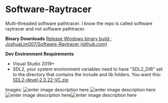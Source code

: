 
# Software-Raytracer
 
Multi-threaded software pathtracer. I know the repo is called software raytracer and not software pathtracer.

**Binary Downloads**
[Release Windows binary build · JoshuaLim007/Software-Raytracer (github.com)](https://github.com/JoshuaLim007/Software-Raytracer/releases/tag/Pre-Binary)

**Dev Environment Requirements**
 - Visual Studio 2019+
 - SDL2,
 your system environment variables need to have "SDL2_DIR" set to the directory that contains the include and lib folders.  You want this: [SDL2-devel-2.0.22-VC.zip](https://github.com/libsdl-org/SDL/releases/download/release-2.0.22/SDL2-devel-2.0.22-VC.zip)

Images: 
![enter image description here](https://i.imgur.com/Lnwzge2.png)
![enter image description here](https://i.imgur.com/eEyQUEl.png)![enter image description here](https://i.imgur.com/GvMSXfz.png)![enter image description here](https://i.imgur.com/dZFFsO5.jpg)
